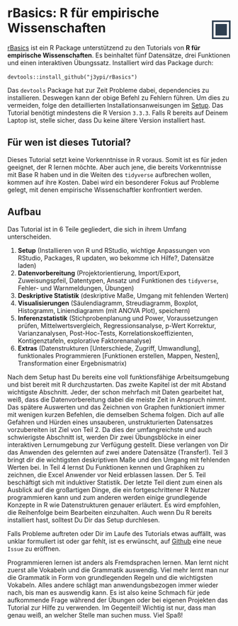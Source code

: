 # rBasics: R für empirische Wissenschaften <img src="man/figures/logo.png" align="right" alt="" height="42" width="42"/>

[rBasics](https://j3ypi.github.io/rBasics/) ist ein R Package unterstützend zu den Tutorials von **R für empirische Wissenschaften**. Es beinhaltet fünf Datensätze, drei Funktionen und einen interaktiven Übungssatz. Installiert wird das Package durch:

``devtools::install_github("j3ypi/rBasics")``

Das `devtools` Package hat zur Zeit Probleme dabei, dependencies zu installieren. Deswegen kann der obige Befehl zu Fehlern führen. Um dies zu vermeiden, folge den detaillierten Installationsanweisungen im [Setup](https://j3ypi.github.io/rBasics/articles/01_Setup.html#set-up-your-lab). Das Tutorial benötigt mindestens die R Version `3.3.3`. Falls R bereits auf Deinem Laptop ist, stelle sicher, dass Du keine ältere Version installiert hast. 

## Für wen ist dieses Tutorial?

Dieses Tutorial setzt keine Vorkenntnisse in R voraus. Somit ist es für jeden geeignet, der R lernen möchte. Aber auch jene, die bereits Vorkenntnisse mit Base R haben und in die Weiten des `tidyverse` aufbrechen wollen, kommen auf ihre Kosten. Dabei wird ein besonderer Fokus auf Probleme gelegt, mit denen empirische Wissenschaftler konfrontiert werden.

## Aufbau
Das Tutorial ist in 6 Teile gegliedert, die sich in ihrem Umfang unterscheiden.

1. **Setup** (Installieren von R und RStudio, wichtige Anpassungen von RStudio, Packages, R updaten, wo bekomme ich Hilfe?, Datensätze laden)
2. **Datenvorbereitung** (Projektorientierung, Import/Export, Zuweisungspfeil, Datentypen, Ansatz und Funktionen des `tidyverse`, Fehler- und Warnmeldungen, Übungen)
3. **Deskriptive Statistik** (deskriptive Maße, Umgang mit fehlenden Werten)
4. **Visualisierungen** (Säulendiagramm, Streudiagramm, Boxplot, Histogramm, Liniendiagramm (mit ANOVA Plot), speichern)
5. **Inferenzstatistik** (Stichprobenplanung und Power, Voraussetzungen prüfen, Mittelwertsvergleich, Regressionsanalyse, p-Wert Korrektur, Varianzanalysen, Post-Hoc-Tests, Korrelationskoeffizienten, Kontigenztafeln, explorative Faktorenanalyse)
6. **Extras** (Datenstrukturen [Unterschiede, Zugriff, Umwandlung], funktionales Programmieren [Funktionen erstellen, Mappen, Nesten], Transformation einer Ergebnismatrix)

Nach dem Setup hast Du bereits eine voll funktionsfähige Arbeitsumgebung und bist bereit mit R durchzustarten. Das zweite Kapitel ist der mit Abstand wichtigste Abschnitt. Jeder, der schon mehrfach mit Daten gearbeitet hat, weiß, dass die Datenvorbereitung dabei die meiste Zeit in Anspruch nimmt. Das spätere Auswerten und das Zeichnen von Graphen funktioniert immer mit wenigen kurzen Befehlen, die demselben Schema folgen. Dich auf alle Gefahren und Hürden eines unsauberen, unstrukturierten Datensatzes vorzubereiten ist Ziel von Teil 2. Da dies der umfangreichste und auch schwierigste Abschnitt ist, werden Dir zwei Übungsblöcke in einer interaktiven Lernumgebung zur Verfügung gestellt. Diese verlangen von Dir das Anwenden des gelernten auf zwei andere Datensätze (Transfer!). Teil 3 bringt dir die wichtigsten deskriptiven Maße und den Umgang mit fehlenden Werten bei. In Teil 4 lernst Du Funktionen kennen und Graphiken zu zeichnen, die Excel Anwender vor Neid erblassen lassen. Der 5. Teil beschäftigt sich mit induktiver Statistik. Der letzte Teil dient zum einen als Ausblick auf die großartigen Dinge, die ein fortgeschrittener R Nutzer programmieren kann und zum anderen werden einige grundlegende Konzepte in R wie Datenstrukturen genauer erläutert. Es wird empfohlen, die Reihenfolge beim Bearbeiten einzuhalten. Auch wenn Du R bereits installiert hast, solltest Du Dir das Setup durchlesen.

Falls Probleme auftreten oder Dir im Laufe des Tutorials etwas auffällt, was unklar formuliert ist oder gar fehlt, ist es erwünscht, auf [Github](https://github.com/j3ypi/rBasics/issues) eine neue `Issue` zu eröffnen.

Programmieren lernen ist anders als Fremdsprachen lernen. Man lernt nicht zuerst alle Vokabeln und die Grammatik auswendig. Viel mehr lernt man nur die Grammatik in Form von grundlegenden Regeln und die wichtigsten Vokabeln. Alles andere schlägt man anwendungsbezogen immer wieder nach, bis man es auswendig kann. Es ist also keine Schmach für jede aufkommende Frage während der Übungen oder bei eigenen Projekten das Tutorial zur Hilfe zu verwenden. Im Gegenteil! Wichtig ist nur, dass man genau weiß, an welcher Stelle man suchen muss. Viel Spaß!
